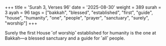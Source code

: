 +++
title = 'Surah 3, Verses 96'
date = '2025-08-30'
weight = 389
surah = 3
ayah = 96
tags = ["bakkah", "blessed", "established", "first", "guide", "house", "humanity", "one", "people", "prayer", "sanctuary", "surely", "worship"]
+++

Surely the first House ˹of worship˺ established for humanity is the one at Bakkah—a blessed sanctuary and a guide for ˹all˺ people.